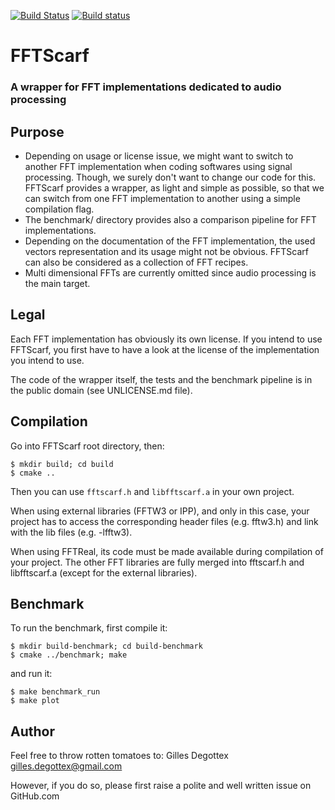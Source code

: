 [![Build Status](https://travis-ci.org/gillesdegottex/fftscarf.svg?branch=master)](https://travis-ci.org/gillesdegottex/fftscarf)
[![Build status](https://ci.appveyor.com/api/projects/status/ehsedi0p9xl5r663/branch/master?svg=true)](https://ci.appveyor.com/project/gillesdegottex/fftscarf/branch/master)

# FFTScarf
### A wrapper for FFT implementations dedicated to audio processing


## Purpose
* Depending on usage or license issue, we might want to switch to another FFT
implementation when coding softwares using signal processing. Though, we surely
don't want to change our code for this. FFTScarf provides a wrapper, as light
and simple as possible, so that we can switch from one FFT implementation to
another using a simple compilation flag.
* The benchmark/ directory provides also a comparison pipeline for FFT
implementations.
* Depending on the documentation of the FFT implementation, the used vectors
representation and its usage might not be obvious. FFTScarf can also be 
considered as a collection of FFT recipes.
* Multi dimensional FFTs are currently omitted since audio processing is the
main target.


## Legal
Each FFT implementation has obviously its own license. If you intend to use
FFTScarf, you first have to have a look at the license of the implementation you
intend to use.

The code of the wrapper itself, the tests and the benchmark pipeline is in the
public domain (see UNLICENSE.md file).


## Compilation

Go into FFTScarf root directory, then:
```
$ mkdir build; cd build
$ cmake ..
```

Then you can use `fftscarf.h` and `libfftscarf.a` in your own project.

When using external libraries (FFTW3 or IPP), and only in this case, your project has to access the corresponding header files (e.g. fftw3.h) and link with the lib files (e.g. -lfftw3).

When using FFTReal, its code must be made available during compilation of your project.
The other FFT libraries are fully merged into fftscarf.h and libfftscarf.a (except for the external libraries).


## Benchmark

To run the benchmark, first compile it:
```
$ mkdir build-benchmark; cd build-benchmark
$ cmake ../benchmark; make
```

and run it:
```
$ make benchmark_run
$ make plot
```


## Author
Feel free to throw rotten tomatoes to:
Gilles Degottex <gilles.degottex@gmail.com>

However, if you do so, please first raise a polite and well written issue on GitHub.com

